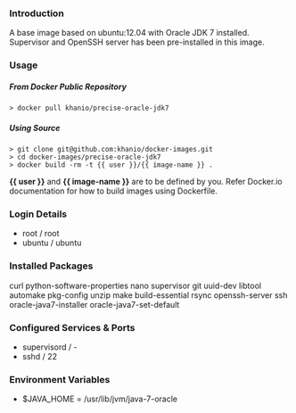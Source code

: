 ### Introduction

A base image based on ubuntu:12.04 with Oracle JDK 7 installed. Supervisor and OpenSSH server has been pre-installed in this image.

### Usage

##### From Docker Public Repository

	> docker pull khanio/precise-oracle-jdk7

##### Using Source

	> git clone git@github.com:khanio/docker-images.git
	> cd docker-images/precise-oracle-jdk7
	> docker build -rm -t {{ user }}/{{ image-name }} .

**{{ user }}** and **{{ image-name }}** are to be defined by you. Refer Docker.io documentation for how to build images using Dockerfile.

### Login Details

- root / root
- ubuntu / ubuntu

### Installed Packages

curl python-software-properties nano supervisor git uuid-dev libtool automake pkg-config unzip make build-essential rsync openssh-server ssh oracle-java7-installer oracle-java7-set-default

### Configured Services & Ports

- supervisord / -
- sshd / 22

### Environment Variables

- $JAVA_HOME = /usr/lib/jvm/java-7-oracle